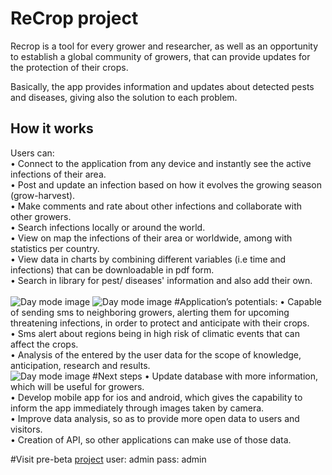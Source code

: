 # ReCrop project

Recrop is a tool for every grower and researcher, as well as an opportunity to establish a global community of growers, that can provide updates for the protection of their crops.

Basically, the app provides information and updates about detected pests and diseases, giving also the solution to each problem.

## How it works
Users can: <br>
•	Connect to the application from any device and instantly see the active infections of their area.<br>
•	Post and update an infection based on how it evolves the growing season (grow-harvest).<br>
•	Make comments and rate about other infections and collaborate with other growers.<br>
•	Search infections locally or around the world.<br>
•	View on map the infections of their area or worldwide, among with statistics per country.<br>
•	View data in charts by combining different variables (i.e time and infections) that can be downloadable in pdf form.<br>
•	Search in library for pest/ diseases' information and also add their own.<br>
<br>
![Day mode image](http://savecrop.org/app/img/dashboard.png)
![Day mode image](http://savecrop.org/app/img/details.png)
#Application’s potentials:
•	Capable of sending sms to neighboring growers, alerting them for upcoming threatening infections, in order to protect and anticipate with their crops.<br>
•	Sms alert about regions being in high risk of climatic events that can affect the crops.<br>
•	Analysis of the entered by the user data for the scope of knowledge, anticipation, research and results.<br>
![Day mode image](http://savecrop.org/app/img/maps.png)
#Next steps
•	Update database with more information, which will be useful for growers.<br>
•	Develop mobile app for ios and android, which gives the capability to inform the app immediately through images taken by camera.<br>
•	Improve data analysis, so as to provide more open data to users and visitors.<br>
•	Creation of API, so other applications can make use of those data.

#Visit pre-beta <a href="http://savecrop.org">project</a>
user: admin
pass: admin
